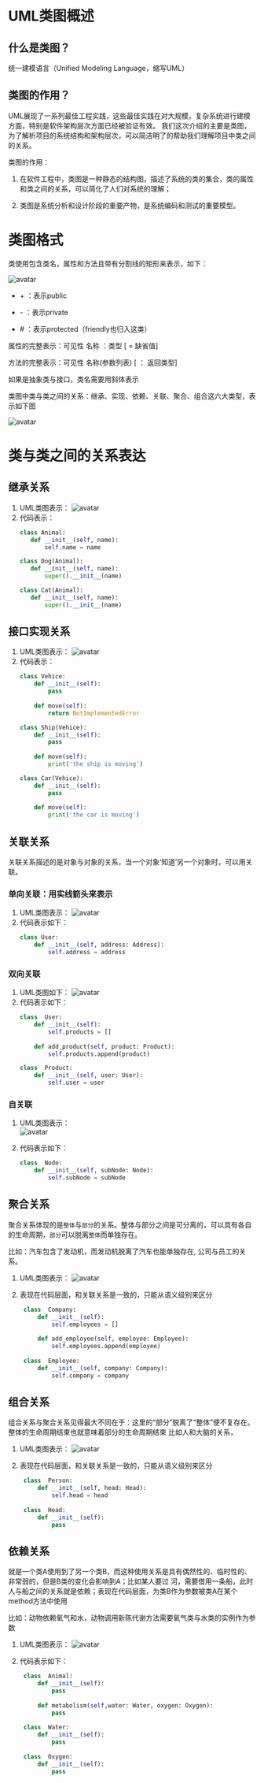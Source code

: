 # UML类图概述
## 什么是类图？
统一建模语言（Unified Modeling Language，缩写UML）
## 类图的作用？

UML展现了一系列最佳工程实践，这些最佳实践在对大规模，复杂系统进行建模方面，特别是软件架构层次方面已经被验证有效。
我们这次介绍的主要是类图，为了解析项目的系统结构和架构层次，可以简洁明了的帮助我们理解项目中类之间的关系。

类图的作用：

1. 在软件工程中，类图是一种静态的结构图，描述了系统的类的集合，类的属性和类之间的关系，可以简化了人们对系统的理解；

2. 类图是系统分析和设计阶段的重要产物，是系统编码和测试的重要模型。

# 类图格式 
类使用包含类名，属性和方法且带有分割线的矩形来表示，如下：

![avatar](./pictures/class.png)

- \+ ：表示public

- \- ：表示private

- \# ：表示protected（friendly也归入这类）

属性的完整表示：可见性  名称 ：类型 [ = 缺省值]

方法的完整表示：可见性  名称(参数列表) [ ： 返回类型]

如果是抽象类与接口，类名需要用斜体表示

类图中类与类之间的关系：继承、实现、依赖、关联、聚合、组合这六大类型，表示如下图

![avatar](./pictures/relation.png)

# 类与类之间的关系表达
## 继承关系
1. UML类图表示：
![avatar](./pictures/inherit.png)
2. 代码表示：
     ```python
    class Animal:
        def __init__(self, name):
            self.name = name
    
    class Dog(Animal):
        def __init__(self, name):
            super().__init__(name)
    
    class Cat(Animal):
        def __init__(self, name):
            super().__init__(name)
      ```

## 接口实现关系
1. UML类图表示：
![avatar](./pictures/interface.png)
2. 代码表示：
    ```python
    class Vehice:
        def __init__(self):
            pass
        
        def move(self):
            return NotImplementedError
    
    class Ship(Vehice):
        def __init__(self):
            pass
            
        def move(self):
            print('the ship is moving')
    
    class Car(Vehice):
        def __init__(self):
            pass
            
        def move(self):
            print('the car is moving')
    ```

## 关联关系
关联关系描述的是对象与对象的关系，当一个对象‘知道’另一个对象时，可以用关联。
### 单向关联：用实线箭头来表示
1. UML类图表示：
  ![avatar](./pictures/one_way_association.png)
2. 代码表示如下：
    ```python
    class User:
        def __init__(self, address: Address):
            self.address = address
    ```

### 双向关联
 1. UML类图如下：
 ![avatar](./pictures/two_way_association.png)
 2. 代码表示如下：
    ```python
    class  User:
        def __init__(self):
            self.products = []
        
        def add_product(self, product: Product):
            self.products.append(product)

    class  Product:
        def __init__(self, user: User):
            self.user = user
    ```

### 自关联
1. UML类图表示：<br>
![avatar](./pictures/self_association.png)
  
2. 代码表示如下：
    ```python
    class  Node:
        def __init__(self, subNode: Node):
            self.subNode = subNode
   ```
    
## 聚合关系
   聚合关系体现的是`整体`与`部分`的关系。整体与部分之间是可分离的，可以具有各自的生命周期，`部分`可以脱离`整体`而单独存在。
   
   比如：汽车包含了发动机，而发动机脱离了汽车也能单独存在, 公司与员工的关系。
   
1. UML类图表示：
![avatar](./pictures/aggregation.png)
   
2. 表现在代码层面，和关联关系是一致的，只能从语义级别来区分
   ```python
    class  Company:
        def __init__(self):
            self.employees = []
            
        def add_employee(self, employee: Employee):
            self.employees.append(employee)
            
    class  Employee:
        def __init__(self, company: Company):
            self.company = company
    ```

## 组合关系
组合关系与聚合关系见得最大不同在于：这里的“部分”脱离了“整体”便不复存在。整体的生命周期结束也就意味着部分的生命周期结束
比如人和大脑的关系，

1. UML类图表示：
![avatar](./pictures/composition.png)
   
2. 表现在代码层面，和关联关系是一致的，只能从语义级别来区分
   ```python
    class  Person:
        def __init__(self, head: Head):
            self.head = head
            
    class  Head:
        def __init__(self):
            pass
    ```

## 依赖关系
就是一个类A使用到了另一个类B，而这种使用关系是具有偶然性的、临时性的、非常弱的，但是B类的变化会影响到A；比如某人要过
河，需要借用一条船，此时人与船之间的关系就是依赖；表现在代码层面，为类B作为参数被类A在某个method方法中使用

比如：动物依赖氧气和水，动物调用新陈代谢方法需要氧气类与水类的实例作为参数

1. UML类图表示：
![avatar](./pictures/dependency.png)
   
2. 代码表示如下：
   ```python
    class  Animal:
        def __init__(self):
            pass
            
        def metabolism(self,water: Water, oxygen: Oxygen):
            pass
            
    class  Water:
        def __init__(self):
            pass
    
    class  Oxygen:
        def __init__(self):
            pass
    ```



